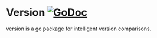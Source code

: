 # Version [![GoDoc](https://godoc.org/github.com/juju/version?status.svg)](https://godoc.org/github.com/juju/version) 
version is a go package for intelligent version comparisons.

